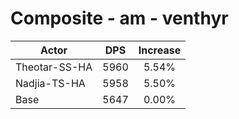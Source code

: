 # Composite - am - venthyr
| Actor | DPS | Increase |
|---|:---:|:---:|
|Theotar-SS-HA|5960|5.54%|
|Nadjia-TS-HA|5958|5.50%|
|Base|5647|0.00%|
